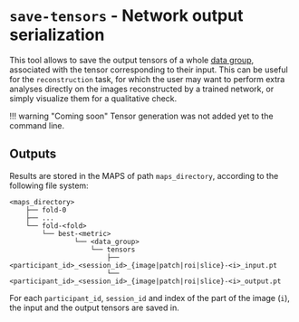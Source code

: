 # `save-tensors` - Network output serialization

This tool allows to save the output tensors of a whole [data group](./Introduction.md), associated with the tensor
corresponding to their input.
This can be useful for the `reconstruction` task, for which the user may want to perform
extra analyses directly on the images reconstructed by a trained network, or simply visualize
them for a qualitative check.


!!! warning "Coming soon"
    Tensor generation was not added yet to the command line.


## Outputs

Results are stored in the MAPS of path `maps_directory`, according to
the following file system:
```
<maps_directory>
    ├── fold-0  
    ├── ...  
    └── fold-<fold>
        └── best-<metric>
                └── <data_group>
                    └── tensors
                        ├── <participant_id>_<session_id>_{image|patch|roi|slice}-<i>_input.pt
                        └── <participant_id>_<session_id>_{image|patch|roi|slice}-<i>_output.pt
```
For each `participant_id`, `session_id` and index of the part of the image (`i`),
the input and the output tensors are saved in.